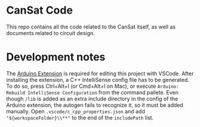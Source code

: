 # CanSat Code

This repo contains all the code related to the CanSat itself, as well as documents related to circuit design.

# Development notes

The [Arduino Extension](https://marketplace.visualstudio.com/items?itemName=vsciot-vscode.vscode-arduino) is required for editing this project with VSCode. After installing the extension, a C++ IntelliSense config file has to be generated. To do so, press Ctrl+Alt+I (or Cmd+Alt+I on Mac), or execute `Arduino: Rebuild IntelliSense Configuration` from the command pallete. Even though `/lib` is added as an extra include directory in the config of the Arduino extension, the autogen fails to recognize it, so it must be added manually. Open `.vscode/c_cpp_properties.json` and add `"${workspaceFolder}\\**"` to the end of the `includePath` list.
